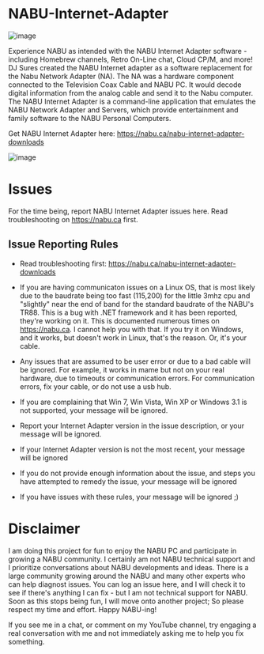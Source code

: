 # NABU-Internet-Adapter
![image](https://user-images.githubusercontent.com/49293683/213636558-9786dfa9-fcbc-413c-a9aa-1220a08809ff.png)

Experience NABU as intended with the NABU Internet Adapter software - including Homebrew channels, Retro On-Line chat, Cloud CP/M, and more! DJ Sures created the NABU Internet adapter as a software replacement for the Nabu Network Adapter (NA). The NA was a hardware component connected to the Television Coax Cable and NABU PC. It would decode digital information from the analog cable and send it to the Nabu computer. The NABU Internet Adapter is a command-line application that emulates the NABU Network Adapter and Servers, which provide entertainment and family software to the NABU Personal Computers.

Get NABU Internet Adapter here: https://nabu.ca/nabu-internet-adapter-downloads

![image](https://user-images.githubusercontent.com/49293683/213636625-26e79a01-d68e-4ed2-bd36-1f65d651b25f.png)



# Issues
For the time being, report NABU Internet Adapter issues here. Read troubleshooting on https://nabu.ca first.

## Issue Reporting Rules

- Read troubleshooting first: https://nabu.ca/nabu-internet-adapter-downloads

- If you are having communicaton issues on a Linux OS, that is most likely due to the baudrate being too fast (115,200) for the little 3mhz cpu and "slightly" near the end of band for the standard baudrate of the NABU's TR88. This is a bug with .NET framework and it has been reported, they're working on it. This is documented numerous times on https://nabu.ca. I cannot help you with that. If you try it on Windows, and it works, but doesn't work in Linux, that's the reason. Or, it's your cable.

- Any issues that are assumed to be user error or due to a bad cable will be ignored. For example, it works in mame but not on your real hardware, due to timeouts or communication errors. For communication errors, fix your cable, or do not use a usb hub.

- If you are complaining that Win 7, Win Vista, Win XP or Windows 3.1 is not supported, your message will be ignored.

- Report your Internet Adapter version in the issue description, or your message will be ignored.

- If your Internet Adapter version is not the most recent, your message will be ignored

- If you do not provide enough information about the issue, and steps you have attempted to remedy the issue, your message will be ignored

- If you have issues with these rules, your message will be ignored ;)


# Disclaimer
I am doing this project for fun to enjoy the NABU PC and participate in growing a NABU community. I certainly am not NABU technical support and I prioritize conversations about NABU developments and ideas. There is a large community growing around the NABU and many other experts who can help diagnost issues. You can log an issue here, and I will check it to see if there's anything I can fix - but I am not technical support for NABU. Soon as this stops being fun, I will move onto another project; So please respect my time and effort. Happy NABU-ing!

If you see me in a chat, or comment on my YouTube channel, try engaging a real conversation with me and not immediately asking me to help you fix something.
